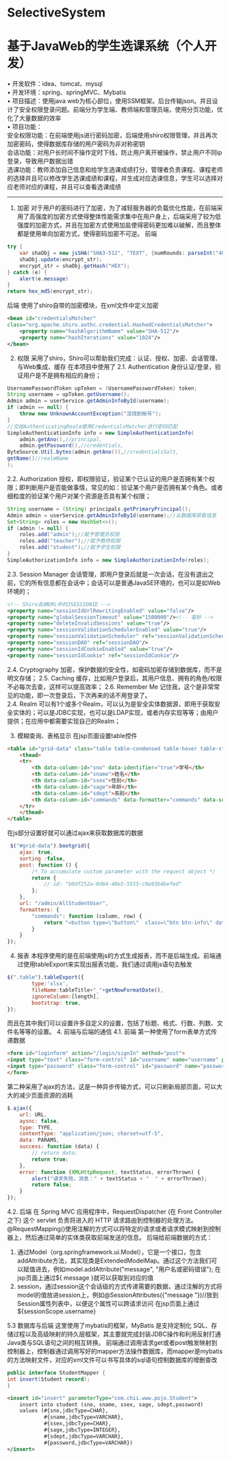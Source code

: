 # SelectiveSystem
# 基于JavaWeb的学生选课系统（个人开发）<br>
•	开发软件：idea、tomcat、mysql<br>
•	开发环境：spring、springMVC、Mybatis <br>
•	项目描述：使用java web为核心部位，使用SSM框架。后台传输json。并且设计了安全权限登录问题。前端分为学生端、教师端和管理员端，使用分页功能，优化了大量数据的效率<br>
•	项目功能：<br>
安全权限功能：在前端使用js进行密码加密，后端使用shiro权限管理，并且再次加密密码，使得数据库存储的用户密码为非对称密钥<br>
会话功能：对用户长时间不操作定时下线，防止用户离开被操作，禁止用户不同ip登录，导致用户数据出错<br>
选课功能：教师添加自己信息和给学生选课成绩打分，管理者负责课程、课程老师的选择并且可以修改学生选课成绩和课程，并生成对应选课信息，学生可以选择对应老师对应的课程，并且可以查看选课成绩<br>
***
[]([https://raw.githubusercontent.com/chiihero/SelectiveSystem/master/readme/1.png])
[]([https://raw.githubusercontent.com/chiihero/SelectiveSystem/master/readme/2.png])
[]([https://raw.githubusercontent.com/chiihero/SelectiveSystem/master/readme/3.png])

1. 加密
对于用户的密码进行了加密，为了减轻服务器的负载优化性能，在前端采用了高强度的加密方式使得整体性能需求集中在用户身上，后端采用了较为低强度的加密方式，并且在加密方式使用加盐使得密码更加难以破解，而且整体都是使用单向加密方式，使得密码加密不可逆。
前端
```java
try {
	var shaObj = new jsSHA("SHA3-512", "TEXT", {numRounds: parseInt("4096", 10)});
	shaObj.update(encrypt_str);
	encrypt_str = shaObj.getHash("HEX");
} catch (e) {
	alert(e.message)
}
return hex_md5(encrypt_str);
```
后端
使用了shiro自带的加密模块，在xml文件中定义加密
```xml
<bean id="credentialsMatcher" 
class="org.apache.shiro.authc.credential.HashedCredentialsMatcher">
	<property name="hashAlgorithmName" value="SHA-512"/>
	<property name="hashIterations" value="1024"/>
</bean>
```
2. 权限
采用了shiro，Shiro可以帮助我们完成：认证、授权、加密、会话管理、与Web集成、缓存
在本项目中使用了
2.1.	Authentication
身份认证/登录，验证用户是不是拥有相应的身份；
```java
UsernamePasswordToken upToken = (UsernamePasswordToken) token;
String username = upToken.getUsername();
Admin admin = userService.getAdminInfoById(username);
if (admin == null) {
	throw new UnknownAccountException("没找到帐号");
}
//交给AuthenticatingRealm使用CredentialsMatcher进行密码匹配
SimpleAuthenticationInfo info = new SimpleAuthenticationInfo(
	admin.getAno(),//principal,
	admin.getPassword(),//credentials,
ByteSource.Util.bytes(admin.getAno()),//credentialsSalt,
getName()//realmName
);
```
2.2.	Authorization
授权，即权限验证，验证某个已认证的用户是否拥有某个权限；即判断用户是否能做事情，常见的如：验证某个用户是否拥有某个角色。或者细粒度的验证某个用户对某个资源是否具有某个权限；
```java
String username = (String) principals.getPrimaryPrincipal();
Admin admin = userService.getAdminInfoById(username);//从数据库获取信息
Set<String> roles = new HashSet<>();
if (admin != null) {
	roles.add("admin");//赋予管理员权限
	roles.add("teacher");//赋予教师权限
	roles.add("student");//赋予学生权限
}
SimpleAuthorizationInfo info = new SimpleAuthorizationInfo(roles);
```
2.3.	Session Manager
会话管理，即用户登录后就是一次会话，在没有退出之前，它的所有信息都在会话中；会话可以是普通JavaSE环境的，也可以是如Web环境的；
```xml
<!-- Shiro去掉URL中的JSESSIONID -->
<property name="sessionIdUrlRewritingEnabled" value="false"/>
<property name="globalSessionTimeout" value="1500000"/><!-- 毫秒 -->
<property name="deleteInvalidSessions" value="true"/>
<property name="sessionValidationSchedulerEnabled" value="true"/>
<property name="sessionValidationScheduler" ref="sessionValidationScheduler"/>
<property name="sessionDAO" ref="sessionDAO"/>
<property name="sessionIdCookieEnabled" value="true"/>
<property name="sessionIdCookie" ref="sessionIdCookie"/>
```
2.4.	Cryptography
加密，保护数据的安全性，如密码加密存储到数据库，而不是明文存储；
2.5.	Caching
缓存，比如用户登录后，其用户信息、拥有的角色/权限不必每次去查，这样可以提高效率；
2.6.	Remember Me
记住我，这个是非常常见的功能，即一次登录后，下次再来的话不用登录了。   
2.4.	Realm
可以有1个或多个Realm，可以认为是安全实体数据源，即用于获取安全实体的；可以是JDBC实现，也可以是LDAP实现，或者内存实现等等；由用户提供；在应用中都需要实现自己的Realm；
 
3.	模糊查询、表格显示
在jsp页面设置table控件
```html
<table id="grid-data" class="table table-condensed table-hover table-striped">
    <thead>
    <tr>
        <th data-column-id="sno" data-identifier="true">学号</th>
        <th data-column-id="sname">姓名</th>
        <th data-column-id="ssex">性别</th>
        <th data-column-id="sage">年龄</th>
        <th data-column-id="sdept">系别</th>
        <th data-column-id="commands" data-formatter="commands" data-sortable="false">修改</th>
    </tr>
    </thead>
</table>
```
在js部分设置好就可以通过ajax来获取数据库的数据
```js
 $("#grid-data").bootgrid({
	ajax: true,
	sorting :false,
	post: function () {
		/* To accumulate custom parameter with the request object */
		return {
			// id: "b0df252a-0d64-40e5-5555-c9e93b4befed"
		};
	},
	url: "/admin/AllStudentUser",
	formatters: {
		"commands": function (column, row) {
			return "<button type=\"button\"  class=\"btn btn-info\" data-row-id=\"" + row.sno + "\" onclick=\"window.location.href='/admin/StudentInfo?sno=" + row.sno + "'\"><span class=\"fa fa-pencil\"></span>ÐÞ¸Ä</button>";
		}
	}
});
```
4.	报表
本程序使用的是在前端使用js的方式生成报表，而不是后端生成。前端通过使用tableExport来实现出报表功能，我们通过调用js语句去触发
```js
$(".table").tableExport({
        type:'xlsx',
        fileName:tableTitle+"_"+getNowFormatDate(),
        ignoreColumn:[length],
        bootstrap: true,
});
```
而且在其中我们可以设置许多自定义的设置，包括了标题、格式、行数、列数、文件名等等的设置。
4.	前端与后端的通信
4.1.	前端
第一种使用了form表单方式传递数据
```html
<form id="loginform" action="/login/signIn" method="post">
<input type="text" class="form-control" id="username" name="username" placeholder="请输入学号">
<input type="password" class="form-control" id="password" name="password" placeholder="请输入5~24位密码"/>
</form>
```
第二种采用了ajax的方法，这是一种异步传输方式，可以只刷新局部页面，可以大大的减少页面资源的消耗
```js
$.ajax({
	url: URL,
	aysnc: false,
	type: TYPE,
	contentType: "application/json; charset=utf-5",
	data: PARAMS,
	success: function (data) {
		// return data;
		return true;
	},
	error: function (XMLHttpRequest, textStatus, errorThrown) {
		alert("请求失败，消息：" + textStatus + "  " + errorThrown);
		return false;
	}
});
```
4.2.	后端
在 Spring MVC 应用程序中，RequestDispatcher (在 Front Controller 之下) 这个 servlet 负责将进入的 HTTP 请求路由到控制器的处理方法。
@RequestMapping()使用注解的方式可以将特定的请求或者请求模式映射到控制器上，然后通过简单的实体类获取前端发送的信息。
后端给前端数据的方式：
1.	通过Model（org.springframework.ui.Model），它是一个接口，包含addAttribute方法，其实现类是ExtendedModelMap。通过这个方法我们可以赋值进去，例如model.addAttribute("message", "用户名或密码错误");
在jsp页面上通过${ message }就可以获取到对应的值
2.	session，通过session这个会话级的方式传递需要的数据，通过注解的方式将model的值放进session上，例如@SessionAttributes({"message "})//放到Session属性列表中，以便这个属性可以跨请求访问
在jsp页面上通过${sessionScope.username}

5.3 数据库与后端
这里使用了mybatis的框架，MyBatis 是支持定制化 SQL、存储过程以及高级映射的持久层框架，其主要就完成封装JDBC操作和利用反射打通Java类与SQL语句之间的相互转换。
前端通过调用请求get或者post触发映射到控制器上，控制器通过调用写好的mapper方法操作数据库，而mapper是mybatis的方法映射文件，对应的xml文件可以书写具体的sql语句控制数据库的增删查改
```java
public interface StudentMapper {
int insert(Student record);
}
```
```xml
<insert id="insert" parameterType="com.chii.www.pojo.Student">
    insert into student (sno, sname, ssex, sage, sdept,password)
    values (#{sno,jdbcType=CHAR},
            #{sname,jdbcType=VARCHAR},
            #{ssex,jdbcType=CHAR},
            #{sage,jdbcType=INTEGER},
            #{sdept,jdbcType=VARCHAR},
            #{password,jdbcType=VARCHAR})
</insert>
```